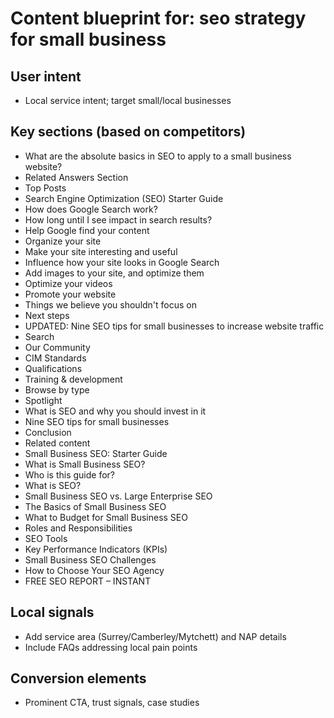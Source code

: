 # Content blueprint for: seo strategy for small business

## User intent
- Local service intent; target small/local businesses

## Key sections (based on competitors)
- What are the absolute basics in SEO to apply to a small business website?
- Related Answers Section
- Top Posts
- Search Engine Optimization (SEO) Starter Guide
- How does Google Search work?
- How long until I see impact in search results?
- Help Google find your content
- Organize your site
- Make your site interesting and useful
- Influence how your site looks in Google Search
- Add images to your site, and optimize them
- Optimize your videos
- Promote your website
- Things we believe you shouldn't focus on
- Next steps
- UPDATED: Nine SEO tips for small businesses to increase website traffic
- Search
- Our Community
- CIM Standards
- Qualifications
- Training & development
- Browse by type
- Spotlight
- What is SEO and why you should invest in it
- Nine SEO tips for small businesses
- Conclusion
- Related content
- Small Business SEO: Starter Guide
- What is Small Business SEO?
- Who is this guide for?
- What is SEO?
- Small Business SEO vs. Large Enterprise SEO
- The Basics of Small Business SEO
- What to Budget for Small Business SEO
- Roles and Responsibilities
- SEO Tools
- Key Performance Indicators (KPIs)
- Small Business SEO Challenges
- How to Choose Your SEO Agency
- FREE SEO REPORT – INSTANT

## Local signals
- Add service area (Surrey/Camberley/Mytchett) and NAP details
- Include FAQs addressing local pain points

## Conversion elements
- Prominent CTA, trust signals, case studies